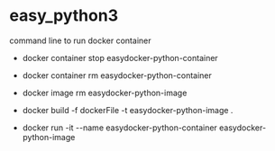 # easy_python3

command line to run docker container

- docker container stop easydocker-python-container
- docker container rm easydocker-python-container
- docker image rm easydocker-python-image

- docker build -f dockerFile -t easydocker-python-image .
- docker run -it  --name easydocker-python-container easydocker-python-image 
